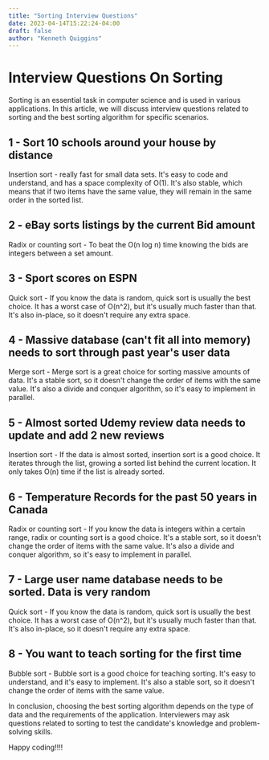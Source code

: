 ```yaml
---
title: "Sorting Interview Questions"
date: 2023-04-14T15:22:24-04:00
draft: false
author: "Kenneth Quiggins"
---
```


# Interview Questions On Sorting

Sorting is an essential task in computer science and is used in various applications. In this article, we will discuss interview questions related to sorting and the best sorting algorithm for specific scenarios.

## 1 - Sort 10 schools around your house by distance

Insertion sort - really fast for small data sets. It's easy to code and understand, and has a space complexity of O(1). It's also stable, which means that if two items have the same value, they will remain in the same order in the sorted list.

## 2 - eBay sorts listings by the current Bid amount

Radix or counting sort - To beat the O(n log n) time knowing the bids are integers between a set amount.

## 3 - Sport scores on ESPN

Quick sort - If you know the data is random, quick sort is usually the best choice. It has a worst case of O(n^2), but it's usually much faster than that. It's also in-place, so it doesn't require any extra space.

## 4 - Massive database (can't fit all into memory) needs to sort through past year's user data

Merge sort - Merge sort is a great choice for sorting massive amounts of data. It's a stable sort, so it doesn't change the order of items with the same value. It's also a divide and conquer algorithm, so it's easy to implement in parallel.

## 5 - Almost sorted Udemy review data needs to update and add 2 new reviews

Insertion sort - If the data is almost sorted, insertion sort is a good choice. It iterates through the list, growing a sorted list behind the current location. It only takes O(n) time if the list is already sorted.

## 6 - Temperature Records for the past 50 years in Canada

Radix or counting sort - If you know the data is integers within a certain range, radix or counting sort is a good choice. It's a stable sort, so it doesn't change the order of items with the same value. It's also a divide and conquer algorithm, so it's easy to implement in parallel.

## 7 - Large user name database needs to be sorted. Data is very random

Quick sort - If you know the data is random, quick sort is usually the best choice. It has a worst case of O(n^2), but it's usually much faster than that. It's also in-place, so it doesn't require any extra space.

## 8 - You want to teach sorting for the first time

Bubble sort - Bubble sort is a good choice for teaching sorting. It's easy to understand, and it's easy to implement. It's also a stable sort, so it doesn't change the order of items with the same value.

In conclusion, choosing the best sorting algorithm depends on the type of data and the requirements of the application. Interviewers may ask questions related to sorting to test the candidate's knowledge and problem-solving skills.

Happy coding!!!!



